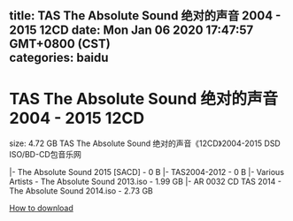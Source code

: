 
title: TAS The Absolute Sound 绝对的声音 2004 - 2015 12CD
date: Mon Jan 06 2020 17:47:57 GMT+0800 (CST)    
categories: baidu
---

# TAS The Absolute Sound 绝对的声音 2004 - 2015 12CD
size: 4.72 GB
 TAS The Absolute Sound 绝对的声音《12CD》2004-2015 DSD ISO/BD-CD包音乐网
 
|- The Absolute Sound 2015 [SACD] - 0 B
|- TAS2004-2012 - 0 B
|- Various Artists - The Absolute Sound 2013.iso - 1.99 GB
|- AR 0032 CD TAS 2014 - The Absolute Sound 2014.iso - 2.73 GB

[How to download](https://bpcam.bemobtrk.com/go/2ceec3aa-1ca2-46d6-b9ff-aaa5c184517c?jno=3314)